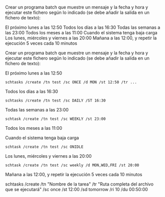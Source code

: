 Crear un programa batch que muestre un mensaje y la fecha y hora y ejecutar este fichero según lo indicado (se debe añadir la salida en un fichero de texto):

El próximo lunes a las 12:50
Todos los días a las 16:30
Todas las semanas a las 23:00
Todos los meses a las 11:00
Cuando el sistema tenga baja carga
Los lunes, miércoles y viernes a las 20:00
Mañana a las 12:00, y repetir la ejecución 5 veces cada 10 minutos

Crear un programa batch que muestre un mensaje y la fecha y hora y ejecutar este fichero según lo indicado (se debe añadir la salida en un fichero de texto):

El próximo lunes a las 12:50

    schtasks /create /tn test /sc ONCE /d MON /st 12:50 /tr ...

Todos los días a las 16:30

    schtasks /create /tn test /sc DAILY /ST 16:30

Todas las semanas a las 23:00

    schtask /create /tn test /sc WEEKLY /st 23:00

Todos los meses a las 11:00

Cuando el sistema tenga baja carga

    schtask /create /tn test /sc ONIDLE

Los lunes, miércoles y viernes a las 20:00

    schtask /create /tn test /sc weekly /d MON,WED,FRI /st 20:00

Mañana a las 12:00, y repetir la ejecución 5 veces cada 10 minutos

schtasks /create /tn "Nombre de la tarea" /tr "Ruta completa del archivo que se ejecutará" /sc once /st 12:00 /sd tomorrow /ri 10 /du 00:50:00
